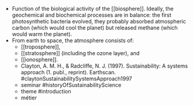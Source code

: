 - Function of the biological activity of the [[biosphere]]. Ideally, the geochemical and biochemical processes are in balance: the first photosynthetic bacteria evolved, they probably absorbed atmospheric carbon (which would cool the planet) but released methane (which would warm the planet).
- From earth to space, the atmosphere consists of:
	- [[troposphere]],
	- [[stratosphere]] (including the ozone layer), and
	- [[ionosphere]].
	- Clayton, A. M. H., & Radcliffe, N. J. (1997). Sustainability: A systems approach (1. publ., reprint). Earthscan. #claytonSustainabilitySystemsApproach1997
	- seminar #historyOfSustainabilityScience
	- theme #introduction
	- métier
